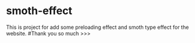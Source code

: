 # smoth-effect
This is project for add some preloading effect and smoth type effect for the website.
#Thank you so much >>>
